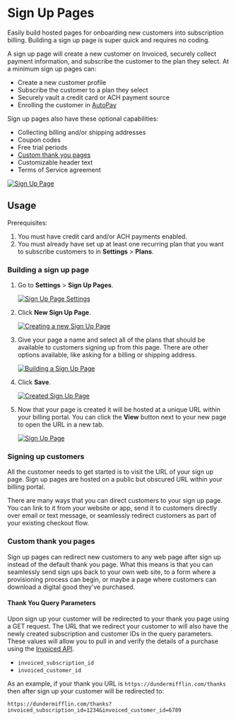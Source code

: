 # Sign Up Pages

Easily build hosted pages for onboarding new customers into subscription billing. Building a sign up page is super quick and requires no coding.

A sign up page will create a new customer on Invoiced, securely collect payment information, and subscribe the customer to the plan they select. At a minimum sign up pages can:

- Create a new customer profile
- Subscribe the customer to a plan they select
- Securely vault a credit card or ACH payment source
- Enrolling the customer in [AutoPay](autopay)

Sign up pages also have these optional capabilities:

- Collecting billing and/or shipping addresses
- Coupon codes
- Free trial periods
- [Custom thank you pages](#custom-thank-you-pages)
- Customizable header text
- Terms of Service agreement

[![Sign Up Page](../img/sign-up-page.png)](../img/sign-up-page.png)

## Usage

Prerequisites:

1. You must have credit card and/or ACH payments enabled.
2. You must already have set up at least one recurring plan that you want to subscribe customers to in **Settings** > **Plans**.

### Building a sign up page

1. Go to **Settings** > **Sign Up Pages**.

   [![Sign Up Page Settings](../img/sign-up-pages-settings.png)](../img/sign-up-pages-settings.png)

2. Click **New Sign Up Page**.

   [![Creating a new Sign Up Page](../img/sign-up-pages-empty.png)](../img/sign-up-pages-empty.png)

3. Give your page a name and select all of the plans that should be available to customers signing up from this page. There are other options available, like asking for a billing or shipping address.

   [![Building a Sign Up Page](../img/sign-up-pages-new.png)](../img/sign-up-pages-new.png)

4. Click **Save**.

   [![Created Sign Up Page](../img/sign-up-pages-created.png)](../img/sign-up-pages-created.png)

5. Now that your page is created it will be hosted at a unique URL within your billing portal. You can click the **View** button next to your new page to open the URL in a new tab.

   [![Sign Up Page](../img/sign-up-page.png)](../img/sign-up-page.png)

### Signing up customers

All the customer needs to get started is to visit the URL of your sign up page. Sign up pages are hosted on a public but obscured URL within your billing portal.

There are many ways that you can direct customers to your sign up page. You can link to it from your website or app, send it to customers directly over email or text message, or seamlessly redirect customers as part of your existing checkout flow.

### Custom thank you pages

Sign up pages can redirect new customers to any web page after sign up instead of the default thank you page. What this means is that you can seamlessly send sign ups back to your own web site, to a form where a provisioning process can begin, or maybe a page where customers can download a digital good they've purchased.

#### Thank You Query Parameters

Upon sign up your customer will be redirected to your thank you page using a GET request. The URL that we redirect your customer to will also have the newly created subscription and customer IDs in the query parameters. These values will allow you to pull in and verify the details of a purchase using the [Invoiced API](../dev).

- `invoiced_subscription_id`
- `invoiced_customer_id`

As an example, if your thank you URL is `https://dundermifflin.com/thanks` then after sign up your customer will be redirected to:

`https://dundermifflin.com/thanks?invoiced_subscription_id=1234&invoiced_customer_id=6789`